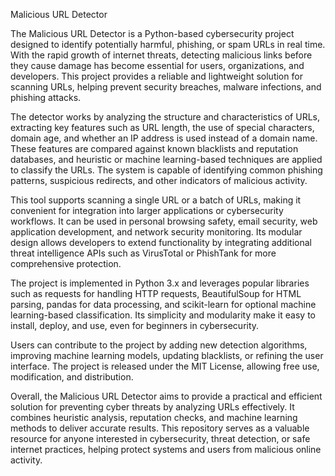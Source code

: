 Malicious URL Detector

The Malicious URL Detector is a Python-based cybersecurity project designed to identify potentially harmful, phishing, or spam URLs in real time. With the rapid growth of internet threats, detecting malicious links before they cause damage has become essential for users, organizations, and developers. This project provides a reliable and lightweight solution for scanning URLs, helping prevent security breaches, malware infections, and phishing attacks.

The detector works by analyzing the structure and characteristics of URLs, extracting key features such as URL length, the use of special characters, domain age, and whether an IP address is used instead of a domain name. These features are compared against known blacklists and reputation databases, and heuristic or machine learning-based techniques are applied to classify the URLs. The system is capable of identifying common phishing patterns, suspicious redirects, and other indicators of malicious activity.

This tool supports scanning a single URL or a batch of URLs, making it convenient for integration into larger applications or cybersecurity workflows. It can be used in personal browsing safety, email security, web application development, and network security monitoring. Its modular design allows developers to extend functionality by integrating additional threat intelligence APIs such as VirusTotal or PhishTank for more comprehensive protection.

The project is implemented in Python 3.x and leverages popular libraries such as requests for handling HTTP requests, BeautifulSoup for HTML parsing, pandas for data processing, and scikit-learn for optional machine learning-based classification. Its simplicity and modularity make it easy to install, deploy, and use, even for beginners in cybersecurity.

Users can contribute to the project by adding new detection algorithms, improving machine learning models, updating blacklists, or refining the user interface. The project is released under the MIT License, allowing free use, modification, and distribution.

Overall, the Malicious URL Detector aims to provide a practical and efficient solution for preventing cyber threats by analyzing URLs effectively. It combines heuristic analysis, reputation checks, and machine learning methods to deliver accurate results. This repository serves as a valuable resource for anyone interested in cybersecurity, threat detection, or safe internet practices, helping protect systems and users from malicious online activity.

